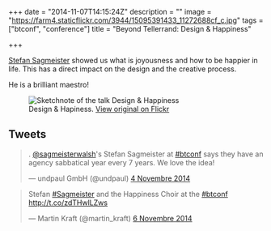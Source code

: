+++
date = "2014-11-07T14:15:24Z"
description = ""
image = "https://farm4.staticflickr.com/3944/15095391433_11272688cf_c.jpg"
tags = ["btconf", "conference"]
title = "Beyond Tellerrand: Design & Happiness"

+++

[Stefan Sagmeister](https://twitter.com/sagmeisterwalsh) showed us what is joyousness and how to be happier in life. This has a direct impact on the design and the creative process.

He is a brilliant maestro!  

<figure>
  <img src="https://farm9.staticflickr.com/8409/15711911505_e9e3980969_c.jpg" alt="Sketchnote of the talk Design & Happiness">
  <figcaption>
    Design & Hapiness. <a href="https://www.flickr.com/photos/alienlebarge/15711911505">View original on Flickr</a>
  </figcaption>
</figure>

## Tweets

<blockquote class="twitter-tweet" lang="fr"><p>. <a href="https://twitter.com/sagmeisterwalsh">@sagmeisterwalsh</a>&#39;s Stefan Sagmeister at <a href="https://twitter.com/hashtag/btconf?src=hash">#btconf</a> says they have an agency sabbatical year every 7 years. We love the idea!</p>&mdash; undpaul GmbH (@undpaul) <a href="https://twitter.com/undpaul/status/529705257551810561">4 Novembre 2014</a></blockquote> <script async src="//platform.twitter.com/widgets.js" charset="utf-8"></script>

<blockquote class="twitter-tweet" lang="fr"><p>Stefan <a href="https://twitter.com/hashtag/Sagmeister?src=hash">#Sagmeister</a> and the Happiness Choir at the <a href="https://twitter.com/hashtag/btconf?src=hash">#btconf</a>&#10;<a href="http://t.co/zdTHwlLZws">http://t.co/zdTHwlLZws</a></p>&mdash; Martin Kraft (@martin_kraft) <a href="https://twitter.com/martin_kraft/status/530455153459994624">6 Novembre 2014</a></blockquote> <script async src="//platform.twitter.com/widgets.js" charset="utf-8"></script>
